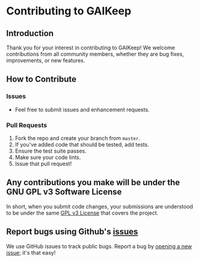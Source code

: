 # Contributing to GAIKeep

## Introduction
Thank you for your interest in contributing to GAIKeep! We welcome contributions from all community members, whether they are bug fixes, improvements, or new features.

## How to Contribute

### Issues
- Feel free to submit issues and enhancement requests.

### Pull Requests
1. Fork the repo and create your branch from `master`.
2. If you've added code that should be tested, add tests.
3. Ensure the test suite passes.
4. Make sure your code lints.
5. Issue that pull request!

## Any contributions you make will be under the GNU GPL v3 Software License
In short, when you submit code changes, your submissions are understood to be under the same [GPL v3 License](LICENSE) that covers the project.

## Report bugs using Github's [issues](https://github.com/ChristiMahu/gaikeep/issues)
We use GitHub issues to track public bugs. Report a bug by [opening a new issue](https://github.com/ChristiMahu/gaikeep/issues/new); it's that easy!

